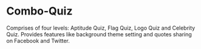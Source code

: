 # Combo-Quiz
Comprises of four levels: Aptitude Quiz, Flag Quiz, Logo Quiz and Celebrity Quiz.
Provides features like background theme setting and quotes sharing on Facebook and Twitter.

